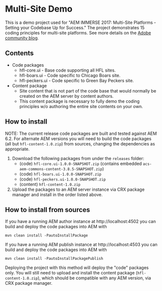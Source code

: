 # Multi-Site Demo

This is a demo project used for "AEM IMMERSE 2017: Multi-Site Platforms - Setting your Codebase Up for Success."
The project demonstrates 15 coding principles for multi-site platforms.  See more details on the
[Adobe community blog](http://blogs.adobe.com/contentmanagement/2017/04/24/aem-multi-site-tips-tricks-preview-immerse-2017).

## Contents

- Code packages
    - hfl-core.ui - Base code supporting all HFL sites.
    - hfl-boars.ui - Code specific to Chicago Boars site.
    - hfl-peckers.ui - Code specific to Green Bay Peckers site.
- Content package
    - Site content that is not part of the code base that would normally be created on the AEM server by
      content authors.
    - This content package is necessary to fully demo the coding principles w/o authoring the entire site contents
      on your own.

## How to install

NOTE: The current release code packages are built and tested against AEM 6.2. For alternate AEM versions you will need
to build the code packages (all but `hfl-content-1.0.zip`) from sources, changing the dependencies as appropriate.

1. Download the following packages from under the `releases` folder:
    - (code) `hfl-core.ui-1.0.0-SNAPSHOT.zip` (contains embedded `acs-aem-commons-content-3.8.5-SNAPSHOT.zip`)
    - (code) `hfl-boars.ui-1.0.0-SNAPSHOT.zip`
    - (code) `hfl-peckers.ui-1.0.0-SNAPSHOT.zip`
    - (content) `hfl-content-1.0.zip`
1. Upload the packages to an AEM server instance via CRX package manager and install in the order listed above.

## How to install from sources

If you have a running AEM author instance at http://localhost:4502 you can build and deploy the code packages
into AEM with  

    mvn clean install -PautoInstallPackage
    
If you have a running AEM publish instance at http://localhost:4503 you can build and deploy the code packages
into AEM with  

    mvn clean install -PautoInstallPackagePublish
    
Deploying the project with this method will deploy the "code" packages only.  You will still need to upload and install
the content package (`hfl-content-1.0.zip`), which should be compatible with any AEM version, via CRX package manager.